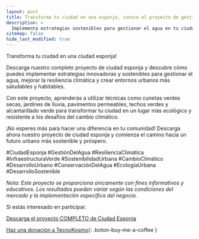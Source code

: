 ```yaml
---
layout: post
title: Transforma tu ciudad en una esponja, conoce el proyecto de gestión del agua urbana
description: >
  Implementa estrategias sostenibles para gestionar el agua en tu ciudad y promover la resiliencia climática. Descarga el proyecto completo y haz la diferencia hoy mismo. 
sitemap: false
hide_last_modified: true
---
```



Transforma tu ciudad en una ciudad esponja!

Descarga nuestro completo proyecto de ciudad esponja y descubre cómo puedes implementar estrategias innovadoras y sostenibles para gestionar el agua, mejorar la resiliencia climática y crear entornos urbanos más saludables y habitables.

Con este proyecto, aprenderás a utilizar técnicas como cunetas verdes secas, jardines de lluvia, pavimentos permeables, techos verdes y alcantarillado verde para transformar tu ciudad en un lugar más ecológico y resistente a los desafíos del cambio climático.

¡No esperes más para hacer una diferencia en tu comunidad! Descarga ahora nuestro proyecto de ciudad esponja y comienza el camino hacia un futuro urbano más sostenible y próspero.

#CiudadEsponja #GestiónDelAgua #ResilienciaClimática #InfraestructuraVerde #SostenibilidadUrbana #CambioClimático #DesarrolloUrbano #ConservaciónDelAgua #EcologíaUrbana #DesarrolloSostenible

*Nota: Este proyecto se proporciona únicamente con fines informativos y educativos. Los resultados pueden variar según las condiciones del mercado y la implementación específica del negocio.*

Si estás interesado en participar.

[Descarga el proyecto COMPLETO de Ciudad Esponja](https://www.dropbox.com/scl/fo/enkws3kwcw3km0kqndmhj/h?rlkey=l83sfg2jhkq54abrzo53qezjr&dl=0)

[Haz una donación a TecnoKosmo](https://www.buymeacoffee.com/nain.taleb){: .boton-buy-me-a-coffee }

<object data="../ciudadEsponja.pdf" width="100%" height="600" type='application/pdf'></object>
